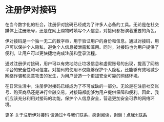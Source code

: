 # 注册伊对接码

在当今数字化的社会，注册伊对接码已经成为了许多人必备的工具。无论是在社交媒体上注册账号，还是在网上购物时填写个人信息，对接码都扮演着重要的角色。

伊对接码是一个独一无二的数字串，用于验证用户的身份和信息。通过对接码，用户可以保护个人隐私，避免个人信息被泄露和滥用。同时，对接码也为用户提供了便利，让用户可以更快捷地完成注册和登录流程。

通过注册伊对接码，用户可以有效地防止垃圾信息和虚假账号的出现，提高了网络平台的安全性和可信度。对接码的使用不仅能够保护个人隐私，还能够有效地减少网络诈骗和恶意攻击的发生，为用户营造一个更加安全可靠的网络环境。

在日常生活中，注册伊对接码已经成为了不可或缺的一部分。无论是在注册社交账号、购买商品还是进行金融交易，对接码都能够为用户提供保障和便利。因此，我们应该充分利用对接码的功能，保护个人信息安全，营造更加安全可靠的网络环境。

更多 关于注册伊对接码 请通过✈与我们联系，感谢阅读，谢谢！[点我✈联系](https://abc.k02.cc)